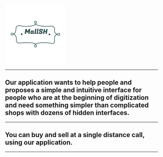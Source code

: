 ![](https://github.com/fis2021/MallSH/blob/main/src/main/resources/logo.png)

---
Our application wants to help people and proposes a simple and intuitive interface for people who are at the beginning of digitization and need something simpler than complicated shops with dozens of hidden interfaces.
---
---
You can buy and sell at a single distance call, using our application.
---
---

